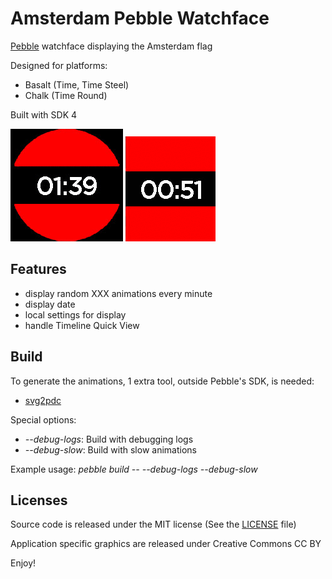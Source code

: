 Amsterdam Pebble Watchface
==========================

[Pebble](https://www.pebble.com/) watchface displaying the Amsterdam flag

Designed for platforms:
- Basalt (Time, Time Steel)
- Chalk (Time Round)

Built with SDK 4

![Chalk roll animation](/assets/chalk/animation_roll.gif?raw=true "Roll animation")
![Basalt slide animation](/assets/basalt/animation_slide.gif?raw=true "Slide animation")

Features
--------

- display random XXX animations every minute
- display date
- local settings for display
- handle Timeline Quick View

Build
-----

To generate the animations, 1 extra tool, outside Pebble's SDK, is needed:
- [svg2pdc](https://github.com/tardypad/pebble-svg2pdc/blob/master/tools/svg2pdc.py)

Special options:
- _--debug-logs_: Build with debugging logs
- _--debug-slow_: Build with slow animations

Example usage: _pebble build -- --debug-logs --debug-slow_

Licenses
--------

Source code is released under the MIT license (See the [LICENSE](LICENSE) file)

Application specific graphics are released under Creative Commons CC BY


Enjoy!